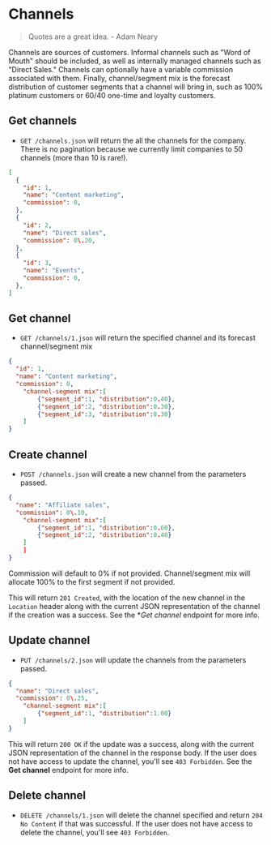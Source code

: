 Channels
========

> Quotes are a great idea. - Adam Neary

Channels are sources of customers. Informal channels such as "Word of Mouth" should be included, as well as internally managed channels such as "Direct Sales." Channels can optionally have a variable commission associated with them. Finally, channel/segment mix is the forecast distribution of customer segments that a channel will bring in, such as 100% platinum customers or 60/40 one-time and loyalty customers.

Get channels
------------

* `GET /channels.json` will return the all the channels for the company. There is no pagination because we currently limit companies to 50 channels (more than 10 is rare!).

```json
[
  {
    "id": 1,
    "name": "Content marketing",
    "commission": 0,
  },
  {
    "id": 2,
    "name": "Direct sales",
    "commission": 0\.20,
  },
  {
    "id": 3,
    "name": "Events",
    "commission": 0,
  },
]
```

Get channel
-----------

* `GET /channels/1.json` will return the specified channel and its forecast channel/segment mix

```json
{
  "id": 1,
  "name": "Content marketing",
  "commission": 0,
	"channel-segment mix":[
		{"segment_id":1, "distribution":0.40},
		{"segment_id":2, "distribution":0.30},
		{"segment_id":3, "distribution":0.30}
	]
}
```


Create channel
--------------

* `POST /channels.json` will create a new channel from the parameters passed.

```json
{
  "name": "Affiliate sales",
  "commission": 0\.10,
	"channel-segment mix":[
		{"segment_id":1, "distribution":0.60},
		{"segment_id":2, "distribution":0.40}
	]
	]
}
```

Commission will default to 0% if not provided. Channel/segment mix will allocate 100% to the first segment if not provided.

This will return `201 Created`, with the location of the new channel in the `Location` header along with the current JSON representation of the channel if the creation was a success. See the **Get channel* endpoint for more info.


Update channel
--------------

* `PUT /channels/2.json` will update the channels from the parameters passed.

```json
{
  "name": "Direct sales",
  "commission": 0\.25,
	"channel-segment mix":[
		{"segment_id":1, "distribution":1.00}
	]
}
```

This will return `200 OK` if the update was a success, along with the current JSON representation of the channel in the response body. If the user does not have access to update the channel, you'll see `403 Forbidden`. See the **Get channel** endpoint for more info.


Delete channel
-------------

* `DELETE /channels/1.json` will delete the channel specified and return `204 No Content` if that was successful. If the user does not have access to delete the channel, you'll see `403 Forbidden`.